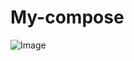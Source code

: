 # My-compose
![Image](https://github.com/user-attachments/assets/0528a7de-80c3-4f51-8cfa-4e013a74e6ce)
